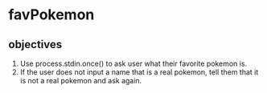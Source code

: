 # favPokemon

## objectives
1. Use process.stdin.once() to ask user what their favorite pokemon is.
2. If the user does not input a name that is a real pokemon, tell them that it is not a real pokemon and ask again.
